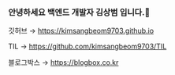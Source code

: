### 안녕하세요 백엔드 개발자 김상범 입니다.👋

깃허브  → <https://kimsangbeom9703.github.io>

TIL  → <https://github.com/kimsangbeom9703/TIL>

블로그박스 → <https://blogbox.co.kr>

<!--네이버  → <https://blog.naver.com/kp9703>

Velog  → <https://velog.io/@kimsangbeom9703>-->


<!--Notion →  -->



<!--
**kimsangbeom9703/kimsangbeom9703** is a ✨ _special_ ✨ repository because its `README.md` (this file) appears on your GitHub profile.

Here are some ideas to get you started:

- 🔭 I’m currently working on ...
- 🌱 I’m currently learning ...
- 👯 I’m looking to collaborate on ...
- 🤔 I’m looking for help with ...
- 💬 Ask me about ...
- 📫 How to reach me: ...
- 😄 Pronouns: ...
- ⚡ Fun fact: ...
-->
